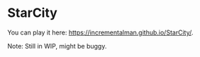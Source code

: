 # StarCity

You can play it here:
https://incrementalman.github.io/StarCity/.

Note: Still in WIP, might be buggy.
